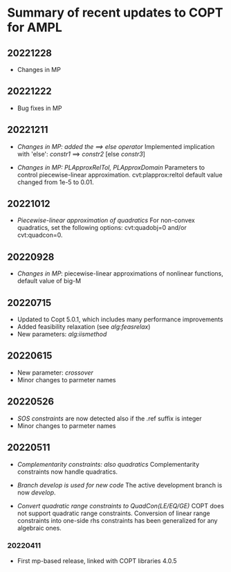 Summary of recent updates to COPT for AMPL
==========================================

## 20221228
- Changes in MP


## 20221222
- Bug fixes in MP


## 20221211
- *Changes in MP: added the ==> else operator*
   Implemented implication with 'else': *constr1* ==> *constr2* [else *constr3*]   

- *Changes in MP: PLApproxRelTol, PLApproxDomain*
   Parameters to control piecewise-linear approximation.
   cvt:plapprox:reltol default value changed from 1e-5 to 0.01.


## 20221012
- *Piecewise-linear approximation of quadratics*
    For non-convex quadratics, set the following options:
    cvt:quadobj=0 and/or cvt:quadcon=0.


## 20220928
- *Changes in MP*: piecewise-linear approximations of nonlinear functions,
    default value of big-M


## 20220715
- Updated to Copt 5.0.1, which includes many performance improvements
- Added feasibility relaxation (see *alg:feasrelax*)
- New parameters: *alg:iismethod*


## 20220615
- New parameter: *crossover*
- Minor changes to parmeter names


## 20220526
- *SOS constraints* are now detected also if the .ref suffix is integer
- Minor changes to parmeter names

## 20220511
- *Complementarity constraints: also quadratics*
    Complementarity constraints now handle quadratics.

- *Branch develop is used for new code*
    The active development branch is now *develop*.

- *Convert quadratic range constraints to QuadCon(LE/EQ/GE)*
    COPT does not support quadratic range constraints.
    Conversion of linear range constraints into one-side rhs
    constraints has been generalized for any algebraic ones.
    

### 20220411
- First mp-based release, linked with COPT libraries 4.0.5
